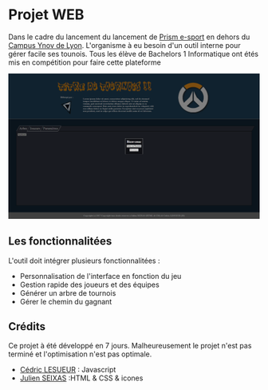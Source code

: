 # Projet WEB

Dans le cadre du lancement du lancement de [Prism e-sport](https://twitter.com/prismesport) en dehors du [Campus Ynov de Lyon](http://ynovlyon.com/). L'organisme à eu besoin d'un outil interne pour gérer facile ses tounois. Tous les élève de Bachelors 1 Informatique ont étés mis en compétition pour faire cette plateforme

![Screenshot of the website](https://raw.githubusercontent.com/MrZyr0/Projet-Web/master/Contenu/screenshot.png)

## Les fonctionnalitées

L'outil doit intégrer plusieurs fonctionnalitées :
- Personnalisation de l'interface en fonction du jeu
- Gestion rapide des joueurs et des équipes
- Générer un arbre de tournois
- Gérer le chemin du gagnant

## Crédits

Ce projet à été développé en 7 jours. Malheureusement le projet n'est pas terminé et l'optimisation n'est pas optimale.

* [Cédric LESUEUR](https://github.com/Cedro23) : Javascript
* [Julien SEIXAS](https://github.com/MrZyr0) :HTML & CSS & icones
